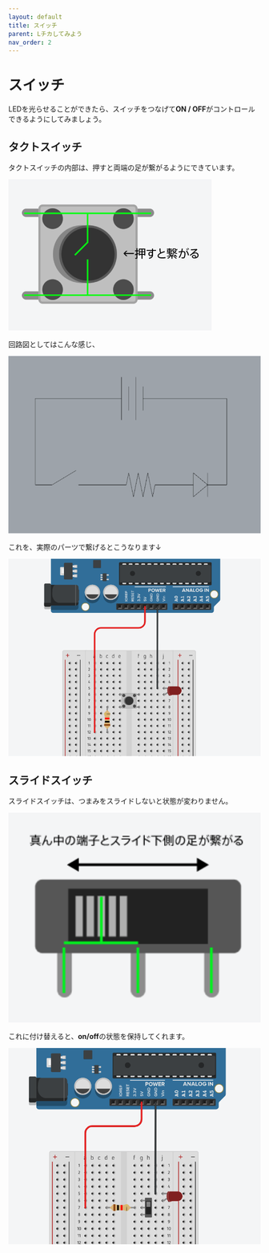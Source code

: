 ```yaml
---
layout: default
title: スイッチ
parent: Lチカしてみよう
nav_order: 2
---
```


# **スイッチ**
LEDを光らせることができたら、スイッチをつなげて**ON / OFF**がコントロールできるようにしてみましょう。

## タクトスイッチ

タクトスイッチの内部は、押すと両端の足が繋がるようにできています。


<img src="assets/switch_internal.png" alt="hi" class="inline"/>

回路図としてはこんな感じ、

<img src="assets/switch_led_circuit.png" width="640" alt="hi" class="inline"/>

これを、実際のパーツで繋げるとこうなります↓

<img src="assets/blink_switch.png" width="640" alt="hi" class="inline"/>

## スライドスイッチ

スライドスイッチは、つまみをスライドしないと状態が変わりません。

<img src="assets/slide_internal.png" width="640" alt="hi" class="inline"/>

これに付け替えると、**on/off**の状態を保持してくれます。

<img src="assets/blink_slide.png" width="640" alt="hi" class="inline"/>
